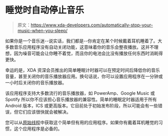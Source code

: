 # 睡觉时自动停止音乐

> 原文：<https://www.xda-developers.com/automatically-stop-your-music-when-you-sleep/>

如果你是一个音乐迷--说实话，我们都是--你肯定在某个时候戴着耳机睡着了。大多数音乐应用程序没有自动关闭功能，这意味着你的音乐会整夜播放。这并不理想，因为噪音可能会让你睡不着觉，而且你的电池会比没有播放任何东西时消耗得更快。

幸运的是，XDA 资深会员推出的简单睡眠计时器可以在预定时间后降低你的音乐音量，甚至关闭你的音乐播放器应用。换句话说，你可以设置应用程序在一分钟或一小时后关闭你的音乐播放器。

该应用程序支持大多数流行的音乐播放器，如 PowerAmp、Google Music 或 Spotify 所以你不应该担心音乐播放器的兼容性。简单的睡眠定时器适用于所有 Android 版本，ICS 或更高版本。它目前处于初始发布阶段，所以可能会有一些错误，但它们应该很快就会被解决。

您可以从[原始线程](http://forum.xda-developers.com/showthread.php?t=2595326)中获取这个简单但有用的应用程序。如果你有戴着耳机睡觉的习惯，这个应用程序是必备的。